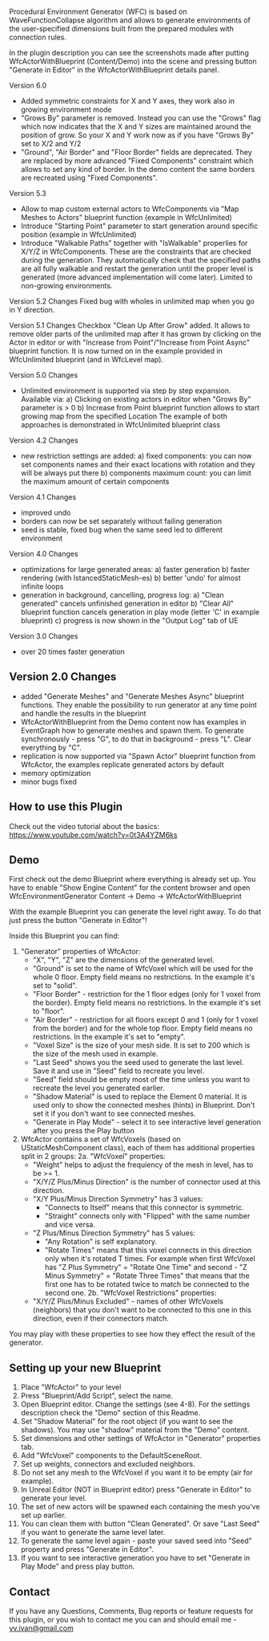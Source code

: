 Procedural Environment Generator (WFC) is based on WaveFunctionCollapse algorithm and allows to generate environments of the user-specified dimensions built from the prepared modules with connection rules.

In the plugin description you can see the screenshots made after putting WfcActorWithBlueprint (Content/Demo) into the scene and pressing button "Generate in Editor" in the WfcActorWithBlueprint details panel.

Version 6.0
 - Added symmetric constraints for X and Y axes, they work also in growing environment mode
 - "Grows By" parameter is removed. Instead you can use the "Grows" flag which now indicates that the X and Y sizes
   are maintained around the position of grow. So your X and Y work now as if you have "Grows By" set to X/2 and Y/2
 - "Ground", "Air Border" and "Floor Border" fields are deprecated. They are replaced by more advanced
   "Fixed Components" constraint which allows to set any kind of border. In the demo content the same borders are
   recreated using "Fixed Components".

Version 5.3
 - Allow to map custom external actors to WfcComponents via "Map Meshes to Actors" blueprint function (example in WfcUnlimited)
 - Introduce "Starting Point" parameter to start generation around specific position (example in WfcUnlimited)
 - Introduce "Walkable Paths" together with "IsWalkable" properlies for X/Y/Z in WfcComponents. These are the constraints
   that are checked during the generation. They automatically check that the specified paths are all fully walkable and restart
   the generation until the proper level is generated (more advanced implementation will come later). Limited to non-growing environments.

Version 5.2 Changes
 Fixed bug with wholes in unlimited map when you go in Y direction.

Version 5.1 Changes
 Checkbox "Clean Up After Grow" added. It allows to remove older parts of the unlimited map after
 it has grown by clicking on the Actor in editor or with "Increase from Point"/"Increase from Point Async"
 blueprint function. It is now turned on in the example provided in WfcUnlimited blueprint (and in WfcLevel map).

Version 5.0 Changes
 - Unlimited environment is supported via step by step expansion.
   Available via:
    a) Clicking on existing actors in editor when "Grows By" parameter is > 0
    b) Increase from Point blueprint function allows to start growing map from the specified Location
   The example of both approaches is demonstrated in WfcUnlimited blueprint class

Version 4.2 Changes
 - new restriction settings are added:
   a) fixed components: you can now set components names and their exact locations with rotation and they will be always put there
   b) components maximum count: you can limit the maximum amount of certain components

Version 4.1 Changes
 - improved undo
 - borders can now be set separately without failing generation
 - seed is stable, fixed bug when the same seed led to different environment

Version 4.0 Changes
 - optimizations for large generated areas:
   a) faster generation
   b) faster rendering (with IstancedStaticMesh-es)
   b) better 'undo' for almost infinite loops
 - generation in background, cancelling, progress log:
   a) "Clean generated" cancels unfinished generation in editor
   b) "Clear All" blueprint function cancels generation in play mode (letter 'C' in example blueprint)
   c) progress is now shown in the "Output Log" tab of UE

Version 3.0 Changes
 - over 20 times faster generation

Version 2.0 Changes
-------------
 - added "Generate Meshes" and "Generate Meshes Async" blueprint functions. They enable the possibility to run generator at any time
   point and handle the results in the blueprint
 - WfcActorWithBlueprint from the Demo content now has examples in EventGraph how to generate meshes and spawn them.
   To generate synchronously - press "G", to do that in background - press "L". Clear everything by "C".
 - replication is now supported via "Spawn Actor" blueprint function from WfcActor, the examples replicate generated actors by default
 - memory optimization
 - minor bugs fixed

How to use this Plugin
-------------

Check out the video tutorial about the basics: https://www.youtube.com/watch?v=0t3A4YZM6ks

Demo
-------------
First check out the demo Blueprint where everything is already set up.
You have to enable "Show Engine Content" for the content browser and open WfcEnvironmentGenerator Content -> Demo -> WfcActorWithBlueprint

With the example Blueprint you can generate the level right away.
To do that just press the button "Generate in Editor"!

Inside this Blueprint you can find:
1. "Generator" properties of WfcActor:
   - "X", "Y", "Z" are the dimensions of the generated level.
   - "Ground" is set to the name of WfcVoxel which will be used for the whole 0 floor. Empty field means no restrictions.
     In the example it's set to "solid".
   - "Floor Border" - restriction for the 1 floor edges (only for 1 voxel from the border). Empty field means no restrictions.
     In the example it's set to "floor".
   - "Air Border" - restriction for all floors except 0 and 1 (only for 1 voxel from the border) and for the whole top floor.
     Empty field means no restrictions. In the example it's set to "empty".
   - "Voxel Size" is the size of your mesh side. It is set to 200 which is the size of the mesh used in example.
   - "Last Seed" shows you the seed used to generate the last level. Save it and use in "Seed" field to recreate you level.
   - "Seed" field should be empty most of the time unless you want to recreate the level you generated earlier.
   - "Shadow Material" is used to replace the Element 0 material. It is used only to show the connected meshes (hints) in Blueprint.
     Don't set it if you don't want to see connected meshes.
   - "Generate in Play Mode" - select it to see interactive level generation after you press the Play button
2. WfcActor contains a set of WfcVoxels (based on UStaticMeshComponent class), each of them has additional properties split in 2 groups:
 2a. "WfcVoxel" properties:
   - "Weight" helps to adjust the frequiency of the mesh in level, has to be >= 1.
   - "X/Y/Z Plus/Minus Direction" is the number of connector used at this direction.
   - "X/Y Plus/Minus Direction Symmetry" has 3 values:
     - "Connects to Itself" means that this connector is symmetric.
     - "Straight" connects only with "Flipped" with the same number and vice versa.
   - "Z Plus/Minus Direction Symmetry" has 5 values:
     - "Any Rotation" is self explanatory.
     - "Rotate <T> Times" means that this voxel connects in this direction only when it's rotated T times.
       For example when first WfcVoxel has "Z Plus Symmetry" = "Rotate One Time" and second - "Z Minus Symmetry" = "Rotate Three Times"
       that means that the first one has to be rotated twice to match be connected to the second one.
 2b. "WfcVoxel Restrictions" properties:
   - "X/Y/Z Plus/Minus Excluded" - names of other WfcVoxels (neighbors) that you don't want to be connected to this one in this direction,
     even if their connectors match.

You may play with these properties to see how they effect the result of the generator.

Setting up your new Blueprint
-------------

1. Place "WfcActor" to your level
2. Press "Blueprint/Add Script", select the name.
3. Open Blueprint editor. Change the settings (see 4-8).
   For the settings description check the "Demo" section of this Readme.
4. Set "Shadow Material" for the root object (if you want to see the shadows). You may use "shadow" material from the "Demo" content.
5. Set dimensions and other settings of WfcActor in "Generator" properties tab.
6. Add "WfcVoxel" components to the DefaultSceneRoot.
7. Set up weights, connectors and excluded neighbors.
8. Do not set any mesh to the WfcVoxel if you want it to be empty (air for example).
9. In Unreal Editor (NOT in Blueprint editor) press "Generate in Editor" to generate your level.
10. The set of new actors will be spawned each containing the mesh you've set up earlier.
11. You can clean them with button "Clean Generated". Or save "Last Seed" if you want to generate the same level later.
12. To generate the same level again - paste your saved seed into "Seed" property and press "Generate in Editor".
13. If you want to see interactive generation you have to set "Generate in Play Mode" and press play button.

Contact
-------------
If you have any Questions, Comments, Bug reports or feature requests for this plugin, or you wish to contact me you can and should email me - yv.ivan@gmail.com
